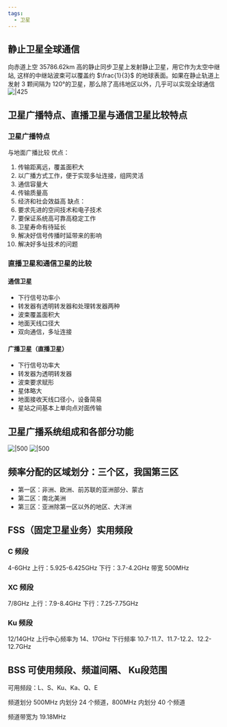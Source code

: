 ```yaml
---
tags:
  - 卫星
---
```

## 静止卫星全球通信
向赤道上空 35786.62km 高的静止同步卫星上发射静止卫星，用它作为太空中继站, 这样的中继站波束可以覆盖约 $\frac{1}{3}$ 的地球表面。如果在静止轨道上发射 3 颗间隔为 120°的卫星，那么除了高纬地区以外，几乎可以实现全球通信
![|425](https://sawen-pic-blog.oss-cn-beijing.aliyuncs.com/2024after4202406041413332.png)
## 卫星广播特点、直播卫星与通信卫星比较特点
### 卫星广播特点
与地面广播比较
优点：
1. 传输距离远，覆盖面积大
2. 以广播方式工作，便于实现多址连接，组网灵活
3. 通信容量大
4. 传输质量高
5. 经济和社会效益高
缺点：
1. 要求先进的空间技术和电子技术
2. 要保证系统高可靠高稳定工作
3. 卫星寿命有待延长
4. 解决好信号传播时延带来的影响
5. 解决好多址技术的问题
### 直播卫星和通信卫星的比较
#### 通信卫星
- 下行信号功率小
- 转发器有透明转发器和处理转发器两种
- 波束覆盖面积大
- 地面天线口径大
- 双向通信，多址连接
#### 广播卫星（直播卫星）
- 下行信号功率大
- 转发器为透明转发器
- 波束要求赋形
- 星体略大
- 地面接收天线口径小，设备简易
- 星站之间基本上单向点对面传输
## 卫星广播系统组成和各部分功能
![|500](https://sawen-pic-blog.oss-cn-beijing.aliyuncs.com/2024after4202406041428784.png)
![|500](https://sawen-pic-blog.oss-cn-beijing.aliyuncs.com/2024after4202406041429132.png)

## 频率分配的区域划分：三个区，我国第三区
- 第一区：非洲、欧洲、前苏联的亚洲部分、蒙古
- 第二区：南北美洲
- 第三区：亚洲除第一区以外的地区、大洋洲
## FSS（固定卫星业务）实用频段
### C 频段
4-6GHz
上行：5.925-6.425GHz
下行：3.7-4.2GHz
带宽 500MHz
### XC 频段
7/8GHz
上行：7.9-8.4GHz
下行：7.25-7.75GHz
### Ku 频段
12/14GHz
上行中心频率为 14、17GHz
下行频率
10.7-11.7、11.7-12.2、12.2-12.7GHz
## BSS 可使用频段、频道间隔、 Ku段范围
可用频段：L、S、Ku、Ka、Q、E

频道划分
500MHz 内划分 24 个频道，800MHz 内划分 40 个频道

频道带宽为 19.18MHz

